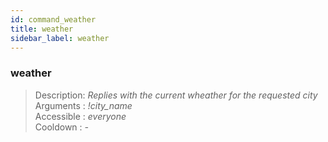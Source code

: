 ```yaml
---
id: command_weather
title: weather
sidebar_label: weather
---
```


### weather

> Description: _Replies with the current wheather for the requested city_<br>
> Arguments  : _!city\_name_<br>
> Accessible : _everyone_<br>
> Cooldown   : _-_<br>